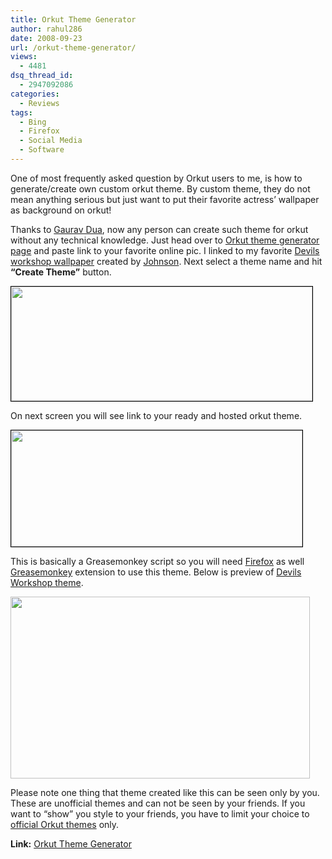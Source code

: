 ```yaml
---
title: Orkut Theme Generator
author: rahul286
date: 2008-09-23
url: /orkut-theme-generator/
views:
  - 4481
dsq_thread_id:
  - 2947092086
categories:
  - Reviews
tags:
  - Bing
  - Firefox
  - Social Media
  - Software
---
```

One of most frequently asked question by Orkut users to me, is how to generate/create own custom orkut theme. By custom theme, they do not mean anything serious but just want to put their favorite actress&#8217; wallpaper as background on orkut!

Thanks to <a href="http://www.orkutplus.net/" onclick="_gaq.push(['_trackEvent', 'outbound-article', 'http://www.orkutplus.net/', 'Gaurav Dua']);" >Gaurav Dua</a>, now any person can create such theme for orkut without any technical knowledge. Just head over to <a href="http://www.orkutplus.net/toolkit/scripts/theme-generator.php" onclick="_gaq.push(['_trackEvent', 'outbound-article', 'http://www.orkutplus.net/toolkit/scripts/theme-generator.php', 'Orkut theme generator page']);" >Orkut theme generator page</a> and paste link to your favorite online pic. I linked to my favorite <a href="http://www.flickr.com/photos/27645379@N02/" onclick="_gaq.push(['_trackEvent', 'outbound-article', 'http://www.flickr.com/photos/27645379@N02/', 'Devils workshop wallpaper']);" >Devils workshop wallpaper</a> created by <a href="http://www.funfilledblog.org/2008/06/14/happy-birthday-devils-workshop.htm" onclick="_gaq.push(['_trackEvent', 'outbound-article', 'http://www.funfilledblog.org/2008/06/14/happy-birthday-devils-workshop.htm', 'Johnson']);" >Johnson</a>. Next select a theme name and hit **&#8220;Create Theme&#8221;** button.

[<img class="linked-to-original wp-image-50500" style="border: 1px solid black" src="http://cdn.devilsworkshop.org/files/2008/09/orkut-theme-generator2.jpg" alt="" width="482" height="183" />][1]

On next screen you will see link to your ready and hosted orkut theme.

[<img class="linked-to-original" style="border: 1px solid black" src="http://cdn.devilsworkshop.org/files/2008/09/orkut-theme-generator4.jpg" alt="" width="466" height="186" />][2]

This is basically a Greasemonkey script so you will need [Firefox][3] as well [Greasemonkey][4] extension to use this theme. Below is preview of <a href="http://www.orkutplus.net/toolkit/scripts/DevilsWorkshop.user.js" onclick="_gaq.push(['_trackEvent', 'outbound-article', 'http://www.orkutplus.net/toolkit/scripts/DevilsWorkshop.user.js', 'Devils Workshop theme']);" >Devils Workshop theme</a>.

[<img class="linked-to-original" src="http://cdn.devilsworkshop.org/files/2008/09/orkut-devils-workshop-theme.jpg" alt="" width="479" height="291" />][5]

Please note one thing that theme created like this can be seen only by you. These are unofficial themes and can not be seen by your friends. If you want to &#8220;show&#8221; you style to your friends, you have to limit your choice to [official Orkut themes][6] only.

**Link:** <a href="http://www.orkutplus.net/toolkit/scripts/theme-generator.php" onclick="_gaq.push(['_trackEvent', 'outbound-article', 'http://www.orkutplus.net/toolkit/scripts/theme-generator.php', 'Orkut Theme Generator']);" >Orkut Theme Generator</a>

 [1]: http://cdn.devilsworkshop.org/files/2008/09/orkut-theme-generator3.jpg
 [2]: http://cdn.devilsworkshop.org/files/2008/09/orkut-theme-generator21.jpg
 [3]: http://devilsworkshop.org/firefox/
 [4]: http://devilsworkshop.org/firefox/greasemonkey
 [5]: http://cdn.devilsworkshop.org/files/2008/09/orkut-devils-workshop-theme1.jpg
 [6]: http://devilsworkshop.org/orkuts-theme-feature-faq/
